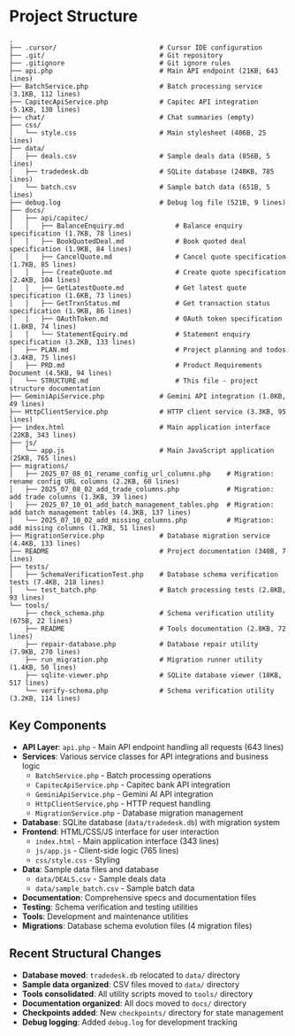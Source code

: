 # Project Structure

```
.
├── .cursor/                          # Cursor IDE configuration
├── .git/                             # Git repository
├── .gitignore                        # Git ignore rules
├── api.php                           # Main API endpoint (21KB, 643 lines)
├── BatchService.php                  # Batch processing service (3.1KB, 112 lines)
├── CapitecApiService.php             # Capitec API integration (5.1KB, 130 lines)
├── chat/                             # Chat summaries (empty)
├── css/
│   └── style.css                     # Main stylesheet (406B, 25 lines)
├── data/
│   ├── deals.csv                     # Sample deals data (856B, 5 lines)
│   ├── tradedesk.db                  # SQLite database (248KB, 785 lines)
│   └── batch.csv                     # Sample batch data (651B, 5 lines)
├── debug.log                         # Debug log file (521B, 9 lines)
├── docs/
│   ├── api/capitec/
│   │   ├── BalanceEnquiry.md             # Balance enquiry specification (1.7KB, 78 lines)
│   │   ├── BookQuotedDeal.md             # Book quoted deal specification (1.9KB, 84 lines)
│   │   ├── CancelQuote.md                # Cancel quote specification (1.7KB, 85 lines)
│   │   ├── CreateQuote.md                # Create quote specification (2.4KB, 104 lines)
│   │   ├── GetLatestQuote.md             # Get latest quote specification (1.6KB, 73 lines)
│   │   ├── GetTrxnStatus.md              # Get transaction status specification (1.9KB, 86 lines)
│   │   ├── OAuthToken.md                 # OAuth token specification (1.8KB, 74 lines)
│   │   └── StatementEquiry.md            # Statement enquiry specification (3.2KB, 133 lines)
│   ├── PLAN.md                           # Project planning and todos (3.4KB, 75 lines)
│   ├── PRD.md                            # Product Requirements Document (4.5KB, 94 lines)
│   └── STRUCTURE.md                      # This file - project structure documentation
├── GeminiApiService.php              # Gemini API integration (1.8KB, 49 lines)
├── HttpClientService.php             # HTTP client service (3.3KB, 95 lines)
├── index.html                        # Main application interface (22KB, 343 lines)
├── js/
│   └── app.js                        # Main JavaScript application (25KB, 765 lines)
├── migrations/
│   ├── 2025_07_08_01_rename_config_url_columns.php    # Migration: rename config URL columns (2.2KB, 60 lines)
│   ├── 2025_07_08_02_add_trade_columns.php            # Migration: add trade columns (1.3KB, 39 lines)
│   ├── 2025_07_10_01_add_batch_management_tables.php  # Migration: add batch management tables (4.3KB, 137 lines)
│   └── 2025_07_10_02_add_missing_columns.php          # Migration: add missing columns (1.7KB, 51 lines)
├── MigrationService.php              # Database migration service (4.4KB, 133 lines)
├── README                            # Project documentation (340B, 7 lines)
├── tests/
│   ├── SchemaVerificationTest.php    # Database schema verification tests (7.4KB, 218 lines)
│   └── test_batch.php                # Batch processing tests (2.8KB, 93 lines)
└── tools/
    ├── check_schema.php              # Schema verification utility (675B, 22 lines)
    ├── README                        # Tools documentation (2.8KB, 72 lines)
    ├── repair-database.php           # Database repair utility (7.9KB, 270 lines)
    ├── run_migration.php             # Migration runner utility (1.4KB, 50 lines)
    ├── sqlite-viewer.php             # SQLite database viewer (18KB, 517 lines)
    └── verify-schema.php             # Schema verification utility (3.2KB, 114 lines)
```

## Key Components

- **API Layer**: `api.php` - Main API endpoint handling all requests (643 lines)
- **Services**: Various service classes for API integrations and business logic
  - `BatchService.php` - Batch processing operations
  - `CapitecApiService.php` - Capitec bank API integration
  - `GeminiApiService.php` - Gemini AI API integration
  - `HttpClientService.php` - HTTP request handling
  - `MigrationService.php` - Database migration management
- **Database**: SQLite database (`data/tradedesk.db`) with migration system
- **Frontend**: HTML/CSS/JS interface for user interaction
  - `index.html` - Main application interface (343 lines)
  - `js/app.js` - Client-side logic (765 lines)
  - `css/style.css` - Styling
- **Data**: Sample data files and database
  - `data/DEALS.csv` - Sample deals data
  - `data/sample_batch.csv` - Sample batch data
- **Documentation**: Comprehensive specs and documentation files
- **Testing**: Schema verification and testing utilities
- **Tools**: Development and maintenance utilities
- **Migrations**: Database schema evolution files (4 migration files)

## Recent Structural Changes

- **Database moved**: `tradedesk.db` relocated to `data/` directory
- **Sample data organized**: CSV files moved to `data/` directory
- **Tools consolidated**: All utility scripts moved to `tools/` directory
- **Documentation organized**: All docs moved to `docs/` directory
- **Checkpoints added**: New `checkpoints/` directory for state management
- **Debug logging**: Added `debug.log` for development tracking
